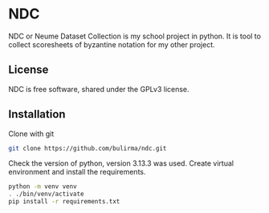 # NDC

NDC or Neume Dataset Collection is my school project in python.
It is tool to collect scoresheets of byzantine notation for my other project.

## License

NDC is free software, shared under the GPLv3 license.

## Installation

Clone with git

```bash
git clone https://github.com/bulirma/ndc.git
```

Check the version of python, version 3.13.3 was used.
Create virtual environment and install the requirements.

```bash
python -m venv venv
. ./bin/venv/activate
pip install -r requirements.txt
```
